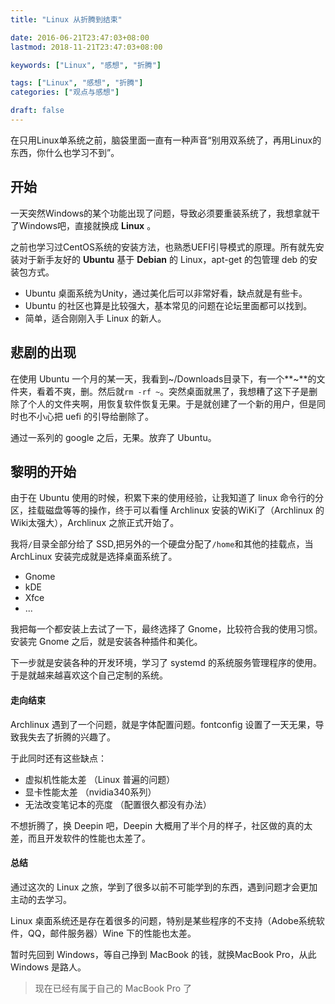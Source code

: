```yaml
---
title: "Linux 从折腾到结束"

date: 2016-06-21T23:47:03+08:00
lastmod: 2018-11-21T23:47:03+08:00

keywords: ["Linux", "感想", "折腾"]

tags: ["Linux", "感想", "折腾"] 
categories: ["观点与感想"]

draft: false
---
```


在只用Linux单系统之前，脑袋里面一直有一种声音“别用双系统了，再用Linux的东西，你什么也学习不到”。

<!--more-->

## 开始

一天突然Windows的某个功能出现了问题，导致必须要重装系统了，我想拿就干了Windows吧，直接就换成 **Linux** 。

之前也学习过CentOS系统的安装方法，也熟悉UEFI引导模式的原理。所有就先安装对于新手友好的 **Ubuntu** 基于 **Debian** 的 Linux，apt-get 的包管理 deb 的安装包方式。

- Ubuntu 桌面系统为Unity，通过美化后可以非常好看，缺点就是有些卡。
- Ubuntu 的社区也算是比较强大，基本常见的问题在论坛里面都可以找到。
- 简单，适合刚刚入手 Linux 的新人。

## 悲剧的出现

在使用 Ubuntu  一个月的某一天，我看到~/Downloads目录下，有一个**~**的文件夹，看着不爽，删。然后就`rm -rf ~`。突然桌面就黑了，我想糟了这下子是删除了个人的文件夹啊，用恢复软件恢复无果。于是就创建了一个新的用户，但是同时也不小心把 uefi 的引导给删除了。

通过一系列的 google 之后，无果。放弃了 Ubuntu。

## 黎明的开始

由于在 Ubuntu 使用的时候，积累下来的使用经验，让我知道了 linux 命令行的分区，挂载磁盘等等的操作，终于可以看懂 Archlinux 安装的WiKi了（Archlinux 的Wiki太强大），Archlinux 之旅正式开始了。

我将`/`目录全部分给了 SSD,把另外的一个硬盘分配了`/home`和其他的挂载点，当 ArchLinux 安装完成就是选择桌面系统了。

- Gnome
- kDE
- Xfce
- ...

我把每一个都安装上去试了一下，最终选择了 Gnome，比较符合我的使用习惯。安装完 Gnome 之后，就是安装各种插件和美化。

下一步就是安装各种的开发环境，学习了 systemd 的系统服务管理程序的使用。于是就越来越喜欢这个自己定制的系统。

#### 走向结束

Archlinux 遇到了一个问题，就是字体配置问题。fontconfig 设置了一天无果，导致我失去了折腾的兴趣了。

于此同时还有这些缺点：

- 虚拟机性能太差 （Linux 普遍的问题）
- 显卡性能太差 （nvidia340系列）
- 无法改变笔记本的亮度 （配置很久都没有办法）

不想折腾了，换 Deepin 吧，Deepin 大概用了半个月的样子，社区做的真的太差，而且开发软件的性能也太差了。

#### 总结

通过这次的 Linux 之旅，学到了很多以前不可能学到的东西，遇到问题才会更加主动的去学习。

Linux 桌面系统还是存在着很多的问题，特别是某些程序的不支持（Adobe系统软件，QQ，邮件服务器）Wine 下的性能也太差。

暂时先回到 Windows，等自己挣到 MacBook 的钱，就换MacBook Pro，从此 Windows 是路人。

> 现在已经有属于自己的 MacBook Pro 了


